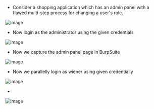- Consider a shopping application which has an admin panel with a flawed multi-step process for changing a user's role. 

![image](https://github.com/Akhilkj123/Portswigger/assets/65653010/5eb56410-d022-4fab-9b56-92058fd197ed)

- Now login as the administrator using the given credentials

![image](https://github.com/Akhilkj123/Portswigger/assets/65653010/9cd9b832-4005-4eee-abff-5cce17919795)

- Now we capture the admin panel page in BurpSuite

![image](https://github.com/Akhilkj123/Portswigger/assets/65653010/c0b1b96c-262a-4930-afcf-5cdde5327d04)

- Now we parallelly login as wiener using given credentially

![image](https://github.com/Akhilkj123/Portswigger/assets/65653010/8fd52938-768b-42d6-8f09-6ab8c0303c03)

- 


![image](https://github.com/Akhilkj123/Portswigger/assets/65653010/51140fd5-cf17-4833-afb1-85dea0fa0dc5)

